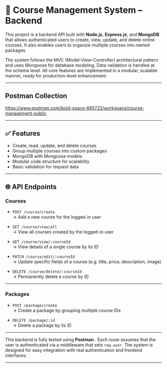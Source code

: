 # 📘 Course Management System – Backend

This project is a backend API built with **Node.js**, **Express.js**, and **MongoDB** that allows authenticated users to create, view, update, and delete online courses. It also enables users to organize multiple courses into named packages.

The system follows the MVC (Model-View-Controller) architectural pattern and uses Mongoose for database modeling. Data validation is handled at the schema level. All core features are implemented in a modular, scalable manner, ready for production-level enhancement.

---
## Postman Collection 

https://www.postman.com/bold-space-685722/workspace/course-management-public

---

## ✅ Features

- Create, read, update, and delete courses
- Group multiple courses into custom packages
- MongoDB with Mongoose models
- Modular code structure for scalability
- Basic validation for request data

---

## 🌐 API Endpoints

### Courses

- `POST /course/create`  
  → Add a new course for the logged-in user

- `GET /course/view/all`  
  → View all courses created by the logged-in user

- `GET /course/view/:courseId`  
  → View details of a single course by its ID

- `PATCH /course/edit/:courseId`  
  → Update specific fields of a course (e.g. title, price, description, image)

- `DELETE /course/delete/:courseId`  
  → Permanently delete a course by ID

---

### Packages

- `POST /package/create`  
  → Create a package by grouping multiple course IDs

- `DELETE /package/:id`  
  → Delete a package by its ID

---

This backend is fully tested using **Postman** . Each route assumes that the user is authenticated via a middleware that sets `req.user`. The system is designed for easy integration with real authentication and frontend interfaces.

---
